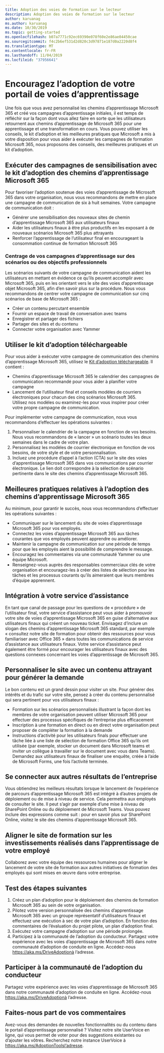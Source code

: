 ```yaml
---
title: Adoption des voies de formation sur le lecteur
description: Adoption des voies de formation sur le lecteur
author: karuanag
ms.author: karuanag
ms.date: 10/30/2019
ms.topic: getting-started
ms.openlocfilehash: b07a7771c92ec69390e078f60e2e86ae04450cae
ms.sourcegitcommit: f4c2b6ef531d2d820c3d97871e187d0a2220d8f4
ms.translationtype: MT
ms.contentlocale: fr-FR
ms.lasthandoff: 11/04/2019
ms.locfileid: "37956641"
---
```

# <a name="drive-adoption-of-your-learning-pathways-portal"></a>Encouragez l’adoption de votre portail de voies d’apprentissage
Une fois que vous avez personnalisé les chemins d’apprentissage Microsoft 365 et créé vos campagnes d’apprentissage initiales, il est temps de réfléchir sur la façon dont vous allez faire en sorte que les utilisateurs retournent aux chemins d’apprentissage de Microsoft 365 pour une apprentissage et une transformation en cours. Vous pouvez utiliser les conseils, le kit d’adoption et les meilleures pratiques que Microsoft a mis à votre disposition pour vous aider à exécuter les campagnes de formation Microsoft 365, nous proposons des conseils, des meilleures pratiques et un kit d’adoption. 

## <a name="run-awareness-campaigns-with-microsoft-365-learning-pathway-adoption-kit"></a>Exécuter des campagnes de sensibilisation avec le kit d’adoption des chemins d’apprentissage Microsoft 365
Pour favoriser l’adoption soutenue des voies d’apprentissage de Microsoft 365 dans votre organisation, nous vous recommandons de mettre en place une campagne de communication de six à huit semaines. Votre campagne de communication doit : 

- Générer une sensibilisation des nouveaux sites de chemin d’apprentissage Microsoft 365 aux utilisateurs finaux
- Aider les utilisateurs finaux à être plus productifs en les exposant à de nouveaux scénarios Microsoft 365 plus attrayants 
- Renforcer l’apprentissage de l’utilisateur final en encourageant la consommation continue de formation Microsoft 365

### <a name="center-your-learning-campaigns-around-scenarios-or-business-goals"></a>Centrage de vos campagnes d’apprentissage sur des scénarios ou des objectifs professionnels
Les scénarios suivants de votre campagne de communication aident les utilisateurs en mettant en évidence ce qu’ils peuvent accomplir avec Microsoft 365, puis en les orientant vers le site des voies d’apprentissage objet Microsoft 365, afin d’en savoir plus sur la procédure. Nous vous recommandons de centrer votre campagne de communication sur cinq scénarios de base de Microsoft 365 :

- Créer un contenu percutant ensemble
- Fournir un espace de travail de conversation avec teams
- Enregistrer et partager des fichiers
- Partager des sites et du contenu
- Connecter votre organisation avec Yammer

## <a name="use-the-downloadable-adoption-kit"></a>Utiliser le kit d’adoption téléchargeable
Pour vous aider à exécuter votre campagne de communication des chemins d’apprentissage Microsoft 365, utilisez le [Kit d’adoption téléchargeable](https://teamworktools.azurewebsites.net/m365lp/m365lpadoptionkit.zip). Il contient : 

- Chemins d’apprentissage Microsoft 365 le calendrier des campagnes de communication recommandé pour vous aider à planifier votre campagne
- Lancement de l’utilisateur final et conseils modèles de courriers électroniques pour chacun des cinq scénarios Microsoft 365.    
Utilisez nos modèles ou examinez-les pour vous inspirer pour créer votre propre campagne de communication.

Pour implémenter votre campagne de communication, nous vous recommandons d’effectuer les opérations suivantes : 
1. Personnaliser le calendrier de la campagne en fonction de vos besoins. Nous vous recommandons de « lancer » un scénario toutes les deux semaines dans le cadre de votre plan.
2. Personnalisez les modèles de courrier électronique en fonction de vos besoins, de votre style et de votre personnalisation.
3. Incluez une procédure d’appel à l’action (CTA) sur le site des voies d’apprentissage Microsoft 365 dans vos communications par courrier électronique. Le lien doit correspondre à la sélection de scénario pertinente dans le site des chemins d’apprentissage Microsoft 365.

## <a name="microsoft-365-learning-pathways-adoption-best-practices"></a>Meilleures pratiques relatives à l’adoption des chemins d’apprentissage Microsoft 365
Au minimum, pour garantir le succès, nous vous recommandons d’effectuer les opérations suivantes :
- Communiquer sur le lancement du site de voies d’apprentissage Microsoft 365 pour vos employés.  
- Connectez les voies d’apprentissage Microsoft 365 aux tâches courantes que vos employés peuvent apprendre ou améliorer.
- Maintenir la campagne de communication sur une période de temps pour que les employés aient la possibilité de comprendre le message.
- Encouragez les commentaires via une communauté Yammer ou une équipe Microsoft.
- Renseignez-vous auprès des responsables commerciaux clés de votre organisation et encouragez-les à créer des listes de sélection pour les tâches et les processus courants qu’ils aimeraient que leurs membres d’équipe apprennent.  

## <a name="integrate-with-your-service-desk"></a>Intégration à votre service d’assistance
En tant que canal de passage pour les questions de « procédure » de l’utilisateur final, votre service d’assistance peut vous aider à promouvoir votre site de voies d’apprentissage Microsoft 365 en guise d’alternative aux utilisateurs finaux qui créent un nouveau ticket. Envisagez d’inclure un slogan des chemins d’apprentissage Microsoft 365 standard, par exemple « consultez notre site de formation pour obtenir des ressources pour vous familiariser avec Office 365 » dans toutes les communications de service d’assistance aux utilisateurs finaux. Votre service d’assistance peut également être formé pour encourager les utilisateurs finaux avec des questions connexes concernant les voies d’apprentissage de Microsoft 365. 

## <a name="customize-the-site-with-compelling-content-to-generate-demand"></a>Personnaliser le site avec un contenu attrayant pour générer la demande
Le bon contenu est un grand dessin pour visiter un site. Pour générer des intérêts et du trafic sur votre site, pensez à créer du contenu personnalisé qui sera pertinent pour vos utilisateurs finaux : 
- Formation sur les scénarios personnalisés illustrant la façon dont les membres de votre organisation peuvent utiliser Microsoft 365 pour effectuer des processus spécifiques de l’entreprise plus efficacement
- Inscription à une formation en direct ou en direct votre organisation peut proposer de compléter la formation à la demande
- Instructions d’activité pour les utilisateurs finals pour effectuer une tâche liée à une liste de sélection de formation Office 365 qu’ils ont utilisée (par exemple, stocker un document dans Microsoft teams et inviter un collègue à travailler sur le document avec vous dans Teams). Demandez aux utilisateurs finaux de finaliser une enquête, créée à l’aide de Microsoft Forms, une fois l’activité terminée.    

## <a name="connect-learning-to-other-business-outcomes"></a>Se connecter aux autres résultats de l’entreprise
Vous obtiendrez les meilleurs résultats lorsque le lancement de l’expérience de parcours d’apprentissage Microsoft 365 est intégré à d’autres projets de déploiement ou de mise à niveau de service. Cela permettra aux employés de consulter le site. Il peut s’agir par exemple d’une mise à niveau de SharePoint Online ou du déploiement de Microsoft Teams. Vous pouvez inclure des expressions comme suit : pour en savoir plus sur SharePoint Online, visitez le site des chemins d’apprentissage Microsoft 365.

## <a name="align-the-training-site-to-investments-in-your-employee-learning"></a>Aligner le site de formation sur les investissements réalisés dans l’apprentissage de votre employé
Collaborez avec votre équipe des ressources humaines pour aligner le lancement de votre site de formation aux autres initiatives de formation des employés qui sont mises en œuvre dans votre entreprise.

## <a name="next-steps-test"></a>Test des étapes suivantes
1.  Créez un plan d’adoption pour le déploiement des chemins de formation Microsoft 365 au sein de votre organisation.
2.  Pilotez votre version personnalisée des chemins d’apprentissage Microsoft 365 avec un groupe représentatif d’utilisateurs finaux et effectuez une exécution à sec de votre plan d’adoption. En fonction des commentaires de l’évaluation du projet pilote, un plan d’adoption final.
3.  Exécutez votre campagne d’adoption sur une période prolongée. 
4.  Participez à la communauté de l’adoption du conducteur. Partagez votre expérience avec les voies d’apprentissage de Microsoft 365 dans notre communauté d’adoption de conduite en ligne. Accédez-nous https://aka.ms/DriveAdoptionà l’adresse. 

## <a name="join-the-driving-adoption-community"></a>Participer à la communauté de l’adoption du conducteur

Partagez votre expérience avec les voies d’apprentissage de Microsoft 365 dans notre communauté d’adoption de conduite en ligne.  Accédez-nous https://aka.ms/DriveAdoptionà l’adresse.

## <a name="give-us-feedback"></a>Faites-nous part de vos commentaires

Avez-vous des demandes de nouvelles fonctionnalités ou du contenu dans le portail d’apprentissage personnalisé ?  Visitez notre site UserVoice en ligne, qui vous permet de voter pour des suggestions existantes ou d’ajouter les vôtres.  Recherchez notre instance UserVoice à https://aka.ms/AdoptionToolsl’adresse.

